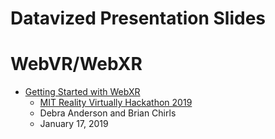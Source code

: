 # Datavized Presentation Slides

# WebVR/WebXR

- [Getting Started with WebXR](https://datavized.github.io/presentations/mit-webxr-2019)
  - [MIT Reality Virtually Hackathon 2019](https://realityvirtuallyhack.com/)
  - Debra Anderson and Brian Chirls
  - January 17, 2019
